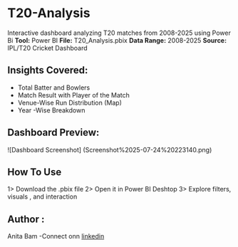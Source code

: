 # T20-Analysis
Interactive dashboard analyzing T20 matches from 2008-2025 using Power Bi
**Tool:** Power BI
**File:** T20_Analysis.pbix 
**Data Range:** 2008-2025
**Source:** IPL/T20 Cricket Dashboard 

## Insights Covered:
- Total Batter and Bowlers
- Match Result with Player of the Match
- Venue-Wise Run Distribution (Map)
- Year -Wise Breakdown

##  Dashboard Preview:
![Dashboard Screenshot] (Screenshot%2025-07-24%20223140.png)

## How To Use 
1> Download the .pbix file 
2> Open it in Power BI Deshtop
3> Explore filters, visuals , and interaction 

##  Author :
Anita Bam 
-Connect onn [linkedin](https://www.linkedin.com/in/anita-bam-0908bb272)
